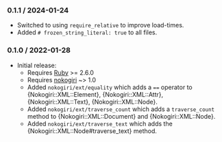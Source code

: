 ### 0.1.1 / 2024-01-24

* Switched to using `require_relative` to improve load-times.
* Added `# frozen_string_literal: true` to all files.

### 0.1.0 / 2022-01-28

* Initial release:
  * Requires [Ruby] >= 2.6.0
  * Requires [nokogiri] ~> 1.0
  * Added `nokogiri/ext/equality` which adds a `==` operator to
    {Nokogiri::XML::Element}, {Nokogiri::XML::Attr}, {Nokogiri::XML::Text},
    {Nokogiri::XML::Node}.
  * Added `nokogiri/ext/traverse_count` which adds a `traverse_count` method to
    {Nokogiri::XML::Document} and {Nokogiri::XML::Node}.
  * Added `nokogiri/ext/traverse_text` which adds the
    {Nokogiri::XML::Node#traverse_text} method.

[Ruby]: https://www.ruby-lang.org/
[nokogiri]: https://github.com/sparklemotion/nokogiri#readme
